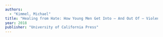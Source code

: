 ```yaml
---
authors:
  - "Kimmel, Michael"
title: "Healing from Hate: How Young Men Get Into – And Out Of – Violent Extremism Hardcover"
year: 2018
publisher: "University of California Press"
---
```


<!-- Professor of sociology and gender studies, Michael Kimmel ... -->
